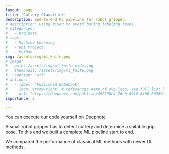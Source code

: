 ```yaml
---
layout: page
title: 'Cutlery Classifier'
description: End-to-end ML pipeline for robot gripper.
# description: Using fiver to avoid boring labeling tasks.
# categories:
#   - projects
# tags:
#   - Machine Learning
#   - Uni Project
#   - Python
img: /assets/img/ml_knife.png
# image:
#   path: /assets/img/ml_knife_wide.jpg
#   thumbnail: /assets/img/ml_knife.png
#   caption: "wtf"
# actions:
#   - label: "Published Notebook"
#     icon: arrow-right  # references name of svg icon, see full list below
#     url: "https://deepnote.com/publish/452790e4-76c0-49f0-8fb0-80760653c8f0"
importance: 2

---
```


You can execute our code yourself on [Deepnote](https://deepnote.com/project/452790e4-76c0-49f0-8fb0-80760653c8f0)


A small robot gripper has to detect cutlery and determine a suitable grip pose. To this end we built a complete ML pipeline start to end.

We compared the performance of classical ML methods with newer DL methods.

<!-- Despite the cutlery requirement we motivated our design choices in the context of a satelite system, no surprise since I partnered with Wesley from the MSc. Space Engineering for this project. -->

<!-- The general ML cookbook looks something like this:

1. **Overview**
  - make a plan
2. **get the data**
	- representiveness
	- need to annotate
	- use simulation to obtain data (well suited for reinforcement learning)
3. **Inspect Data, gain insights**
	- GOAL: develop intuition
	- find outliers
	- determine physical meaning
4. **Prepare data**
	- GOAL: expose the underlying patterns to the ML algorithm
		- how2translate 'task' to 'ML problem'
	- Feature selection/ feature engineering
	- what do the measurements represent
	- data compression
		- which variance is informative
		- which variance can be removed
	- data transforms to deal with:
		- missing values
5. **Explore different models**
	- for robotics fast inference required as part of control loop
	- training time more forgiving
	- "more data vs. better model" ROI consideration
6. **Fine tune your model**
	- Optimise hyperparameters
7. **Present your solution**
	-  ensure results are reproducible
8. **Launch, monitor and maintain your system**

So we went though the pipeline for the challenge at hand and our results can be seen in the published notebook. -->


